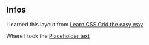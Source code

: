 ## Infos

I learned this layout from [Learn CSS Grid the easy way](https://www.youtube.com/watch?v=rg7Fvvl3taU)

Where I took the [Placeholder text](http://officeipsum.com/)

